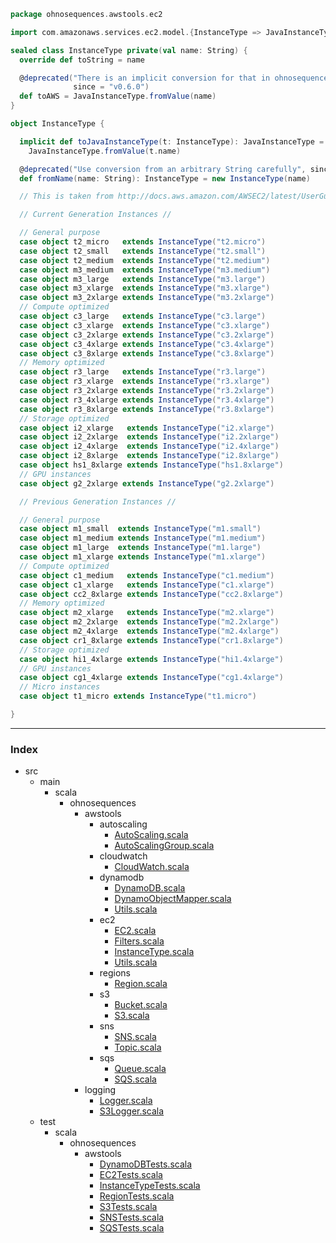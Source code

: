 
```scala
package ohnosequences.awstools.ec2

import com.amazonaws.services.ec2.model.{InstanceType => JavaInstanceType}

sealed class InstanceType private(val name: String) {
  override def toString = name

  @deprecated("There is an implicit conversion for that in ohnosequences.awstools.ec2.InstanceType, just import it",
              since = "v0.6.0")
  def toAWS = JavaInstanceType.fromValue(name)
}

object InstanceType {

  implicit def toJavaInstanceType(t: InstanceType): JavaInstanceType = 
    JavaInstanceType.fromValue(t.name)

  @deprecated("Use conversion from an arbitrary String carefully", since = "v0.6.0")
  def fromName(name: String): InstanceType = new InstanceType(name)

  // This is taken from http://docs.aws.amazon.com/AWSEC2/latest/UserGuide/instance-types.html

  // Current Generation Instances //

  // General purpose
  case object t2_micro   extends InstanceType("t2.micro")
  case object t2_small   extends InstanceType("t2.small")
  case object t2_medium  extends InstanceType("t2.medium")
  case object m3_medium  extends InstanceType("m3.medium")
  case object m3_large   extends InstanceType("m3.large")
  case object m3_xlarge  extends InstanceType("m3.xlarge")
  case object m3_2xlarge extends InstanceType("m3.2xlarge")
  // Compute optimized
  case object c3_large   extends InstanceType("c3.large")
  case object c3_xlarge  extends InstanceType("c3.xlarge")
  case object c3_2xlarge extends InstanceType("c3.2xlarge")
  case object c3_4xlarge extends InstanceType("c3.4xlarge")
  case object c3_8xlarge extends InstanceType("c3.8xlarge")
  // Memory optimized
  case object r3_large   extends InstanceType("r3.large")
  case object r3_xlarge  extends InstanceType("r3.xlarge")
  case object r3_2xlarge extends InstanceType("r3.2xlarge")
  case object r3_4xlarge extends InstanceType("r3.4xlarge")
  case object r3_8xlarge extends InstanceType("r3.8xlarge")
  // Storage optimized
  case object i2_xlarge   extends InstanceType("i2.xlarge")
  case object i2_2xlarge  extends InstanceType("i2.2xlarge")
  case object i2_4xlarge  extends InstanceType("i2.4xlarge")
  case object i2_8xlarge  extends InstanceType("i2.8xlarge")
  case object hs1_8xlarge extends InstanceType("hs1.8xlarge")
  // GPU instances
  case object g2_2xlarge extends InstanceType("g2.2xlarge")

  // Previous Generation Instances //

  // General purpose
  case object m1_small  extends InstanceType("m1.small")
  case object m1_medium extends InstanceType("m1.medium")
  case object m1_large  extends InstanceType("m1.large")
  case object m1_xlarge extends InstanceType("m1.xlarge")
  // Compute optimized
  case object c1_medium   extends InstanceType("c1.medium")
  case object c1_xlarge   extends InstanceType("c1.xlarge")
  case object cc2_8xlarge extends InstanceType("cc2.8xlarge")
  // Memory optimized
  case object m2_xlarge   extends InstanceType("m2.xlarge")
  case object m2_2xlarge  extends InstanceType("m2.2xlarge")
  case object m2_4xlarge  extends InstanceType("m2.4xlarge")
  case object cr1_8xlarge extends InstanceType("cr1.8xlarge")
  // Storage optimized
  case object hi1_4xlarge extends InstanceType("hi1.4xlarge")
  // GPU instances
  case object cg1_4xlarge extends InstanceType("cg1.4xlarge")
  // Micro instances
  case object t1_micro extends InstanceType("t1.micro")

}

```


------

### Index

+ src
  + main
    + scala
      + ohnosequences
        + awstools
          + autoscaling
            + [AutoScaling.scala][main/scala/ohnosequences/awstools/autoscaling/AutoScaling.scala]
            + [AutoScalingGroup.scala][main/scala/ohnosequences/awstools/autoscaling/AutoScalingGroup.scala]
          + cloudwatch
            + [CloudWatch.scala][main/scala/ohnosequences/awstools/cloudwatch/CloudWatch.scala]
          + dynamodb
            + [DynamoDB.scala][main/scala/ohnosequences/awstools/dynamodb/DynamoDB.scala]
            + [DynamoObjectMapper.scala][main/scala/ohnosequences/awstools/dynamodb/DynamoObjectMapper.scala]
            + [Utils.scala][main/scala/ohnosequences/awstools/dynamodb/Utils.scala]
          + ec2
            + [EC2.scala][main/scala/ohnosequences/awstools/ec2/EC2.scala]
            + [Filters.scala][main/scala/ohnosequences/awstools/ec2/Filters.scala]
            + [InstanceType.scala][main/scala/ohnosequences/awstools/ec2/InstanceType.scala]
            + [Utils.scala][main/scala/ohnosequences/awstools/ec2/Utils.scala]
          + regions
            + [Region.scala][main/scala/ohnosequences/awstools/regions/Region.scala]
          + s3
            + [Bucket.scala][main/scala/ohnosequences/awstools/s3/Bucket.scala]
            + [S3.scala][main/scala/ohnosequences/awstools/s3/S3.scala]
          + sns
            + [SNS.scala][main/scala/ohnosequences/awstools/sns/SNS.scala]
            + [Topic.scala][main/scala/ohnosequences/awstools/sns/Topic.scala]
          + sqs
            + [Queue.scala][main/scala/ohnosequences/awstools/sqs/Queue.scala]
            + [SQS.scala][main/scala/ohnosequences/awstools/sqs/SQS.scala]
        + logging
          + [Logger.scala][main/scala/ohnosequences/logging/Logger.scala]
          + [S3Logger.scala][main/scala/ohnosequences/logging/S3Logger.scala]
  + test
    + scala
      + ohnosequences
        + awstools
          + [DynamoDBTests.scala][test/scala/ohnosequences/awstools/DynamoDBTests.scala]
          + [EC2Tests.scala][test/scala/ohnosequences/awstools/EC2Tests.scala]
          + [InstanceTypeTests.scala][test/scala/ohnosequences/awstools/InstanceTypeTests.scala]
          + [RegionTests.scala][test/scala/ohnosequences/awstools/RegionTests.scala]
          + [S3Tests.scala][test/scala/ohnosequences/awstools/S3Tests.scala]
          + [SNSTests.scala][test/scala/ohnosequences/awstools/SNSTests.scala]
          + [SQSTests.scala][test/scala/ohnosequences/awstools/SQSTests.scala]

[main/scala/ohnosequences/awstools/autoscaling/AutoScaling.scala]: ../autoscaling/AutoScaling.scala.md
[main/scala/ohnosequences/awstools/autoscaling/AutoScalingGroup.scala]: ../autoscaling/AutoScalingGroup.scala.md
[main/scala/ohnosequences/awstools/cloudwatch/CloudWatch.scala]: ../cloudwatch/CloudWatch.scala.md
[main/scala/ohnosequences/awstools/dynamodb/DynamoDB.scala]: ../dynamodb/DynamoDB.scala.md
[main/scala/ohnosequences/awstools/dynamodb/DynamoObjectMapper.scala]: ../dynamodb/DynamoObjectMapper.scala.md
[main/scala/ohnosequences/awstools/dynamodb/Utils.scala]: ../dynamodb/Utils.scala.md
[main/scala/ohnosequences/awstools/ec2/EC2.scala]: EC2.scala.md
[main/scala/ohnosequences/awstools/ec2/Filters.scala]: Filters.scala.md
[main/scala/ohnosequences/awstools/ec2/InstanceType.scala]: InstanceType.scala.md
[main/scala/ohnosequences/awstools/ec2/Utils.scala]: Utils.scala.md
[main/scala/ohnosequences/awstools/regions/Region.scala]: ../regions/Region.scala.md
[main/scala/ohnosequences/awstools/s3/Bucket.scala]: ../s3/Bucket.scala.md
[main/scala/ohnosequences/awstools/s3/S3.scala]: ../s3/S3.scala.md
[main/scala/ohnosequences/awstools/sns/SNS.scala]: ../sns/SNS.scala.md
[main/scala/ohnosequences/awstools/sns/Topic.scala]: ../sns/Topic.scala.md
[main/scala/ohnosequences/awstools/sqs/Queue.scala]: ../sqs/Queue.scala.md
[main/scala/ohnosequences/awstools/sqs/SQS.scala]: ../sqs/SQS.scala.md
[main/scala/ohnosequences/logging/Logger.scala]: ../../logging/Logger.scala.md
[main/scala/ohnosequences/logging/S3Logger.scala]: ../../logging/S3Logger.scala.md
[test/scala/ohnosequences/awstools/DynamoDBTests.scala]: ../../../../../test/scala/ohnosequences/awstools/DynamoDBTests.scala.md
[test/scala/ohnosequences/awstools/EC2Tests.scala]: ../../../../../test/scala/ohnosequences/awstools/EC2Tests.scala.md
[test/scala/ohnosequences/awstools/InstanceTypeTests.scala]: ../../../../../test/scala/ohnosequences/awstools/InstanceTypeTests.scala.md
[test/scala/ohnosequences/awstools/RegionTests.scala]: ../../../../../test/scala/ohnosequences/awstools/RegionTests.scala.md
[test/scala/ohnosequences/awstools/S3Tests.scala]: ../../../../../test/scala/ohnosequences/awstools/S3Tests.scala.md
[test/scala/ohnosequences/awstools/SNSTests.scala]: ../../../../../test/scala/ohnosequences/awstools/SNSTests.scala.md
[test/scala/ohnosequences/awstools/SQSTests.scala]: ../../../../../test/scala/ohnosequences/awstools/SQSTests.scala.md